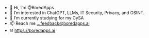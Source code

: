 - 👋 Hi, I’m @BoredApps
- 👀 I’m interested in ChatGPT, LLMs, IT Security, Privacy, and OSINT. 
- 🌱 I’m currently studying for my CySA
- 📫 Reach me ...feedback@boredapps.ai
- 🌐 https://boredapps.ai

<!---
BoredApps/BoredApps is a ✨ special ✨ repository because its `README.md` (this file) appears on your GitHub profile.
You can click the Preview link to take a look at your changes.
--->
